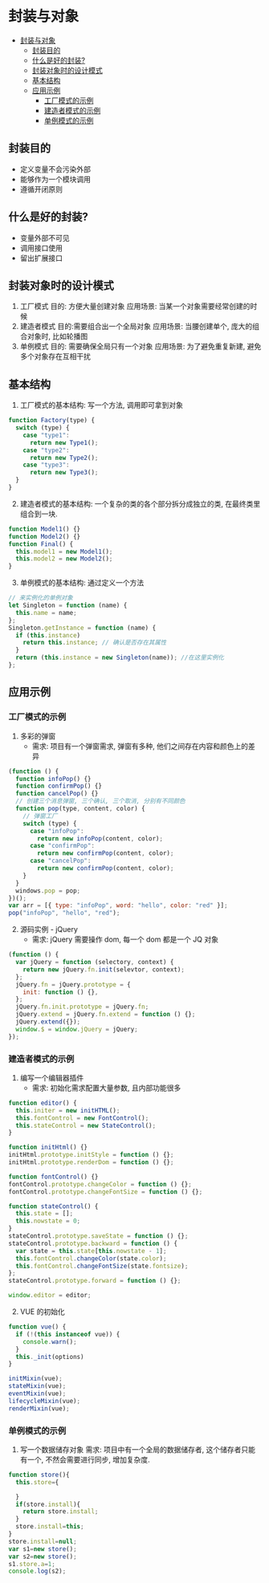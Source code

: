 # 封装与对象

- [封装与对象](#封装与对象)
  - [封装目的](#封装目的)
  - [什么是好的封装?](#什么是好的封装)
  - [封装对象时的设计模式](#封装对象时的设计模式)
  - [基本结构](#基本结构)
  - [应用示例](#应用示例)
    - [工厂模式的示例](#工厂模式的示例)
    - [建造者模式的示例](#建造者模式的示例)
    - [单例模式的示例](#单例模式的示例)

## 封装目的

- 定义变量不会污染外部
- 能够作为一个模块调用
- 遵循开闭原则

## 什么是好的封装?

- 变量外部不可见
- 调用接口使用
- 留出扩展接口

## 封装对象时的设计模式

1. 工厂模式
   目的: 方便大量创建对象
   应用场景: 当某一个对象需要经常创建的时候
2. 建造者模式
   目的:需要组合出一个全局对象
   应用场景: 当腰创建单个, 庞大的组合对象时, 比如轮播图
3. 单例模式
   目的: 需要确保全局只有一个对象
   应用场景: 为了避免重复新建, 避免多个对象存在互相干扰

## 基本结构

1. 工厂模式的基本结构: 写一个方法, 调用即可拿到对象

```js
function Factory(type) {
  switch (type) {
    case "type1":
      return new Type1();
    case "type2":
      return new Type2();
    case "type3":
      return new Type3();
  }
}
```

2. 建造者模式的基本结构: 一个复杂的类的各个部分拆分成独立的类, 在最终类里组合到一块.

```js
function Model1() {}
function Model2() {}
function Final() {
  this.model1 = new Model1();
  this.model2 = new Model2();
}
```

3. 单例模式的基本结构: 通过定义一个方法

```js
// 来实例化的单例对象
let Singleton = function (name) {
  this.name = name;
};
Singleton.getInstance = function (name) {
  if (this.instance)
    return this.instance; // 确认是否存在其属性
  }
  return (this.instance = new Singleton(name)); //在这里实例化
};
```

## 应用示例

### 工厂模式的示例

1.  多彩的弹窗
    - 需求: 项目有一个弹窗需求, 弹窗有多种, 他们之间存在内容和颜色上的差异

```js
(function () {
  function infoPop() {}
  function confirmPop() {}
  function cancelPop() {}
  // 创建三个消息弹窗, 三个确认, 三个取消, 分别有不同颜色
  function pop(type, content, color) {
    // 弹窗工厂
    switch (type) {
      case "infoPop":
        return new infoPop(content, color);
      case "confirmPop":
        return new confirmPop(content, color);
      case "cancelPop":
        return new confirmPop(content, color);
    }
  }
  windows.pop = pop;
})();
var arr = [{ type: "infoPop", word: "hello", color: "red" }];
pop("infoPop", "hello", "red");
```

2.  源码实例 - jQuery
    - 需求: jQuery 需要操作 dom, 每一个 dom 都是一个 JQ 对象

```js
(function () {
  var jQuery = function (selectory, context) {
    return new jQuery.fn.init(selevtor, context);
  };
  jQuery.fn = jQuery.prototype = {
    init: function () {},
  };
  jQuery.fn.init.prototype = jQuery.fn;
  jQuery.extend = jQuery.fn.extend = function () {};
  jQuery.extend({});
  window.$ = window.jQuery = jQuery;
});
```

### 建造者模式的示例

1. 编写一个编辑器插件
   - 需求: 初始化需求配置大量参数, 且内部功能很多

```js
function editor() {
  this.initer = new initHTML();
  this.fontControl = new FontControl();
  this.stateControl = new StateControl();
}

function initHtml() {}
initHtml.prototype.initStyle = function () {};
initHtml.prototype.renderDom = function () {};

function fontControl() {}
fontControl.prototype.changeColor = function () {};
fontControl.prototype.changeFontSize = function () {};

function stateControl() {
  this.state = [];
  this.nowstate = 0;
}
stateControl.prototype.saveState = function () {};
stateControl.prototype.backward = function () {
  var state = this.state[this.nowstate - 1];
  this.fontControl.changeColor(state.color);
  this.fontControl.changeFontSize(state.fontsize);
};
stateControl.prototype.forward = function () {};

window.editor = editor;
```

2. VUE 的初始化

```js
function vue() {
  if (!(this instanceof vue)) {
    console.warn();
  }
  this._init(options)
}

initMixin(vue);
stateMixin(vue);
eventMixin(vue);
lifecycleMixin(vue);
renderMixin(vue);
```

### 单例模式的示例

1. 写一个数据储存对象
   需求: 项目中有一个全局的数据储存者, 这个储存者只能有一个, 不然会需要进行同步, 增加复杂度.

```js
function store(){
  this.store={

  }
  if(store.install){
    return store.install;
  }
  store.install=this;
}
store.install=null;
var s1=new store();
var s2=new store();
s1.store.a=1;
console.log(s2);
```